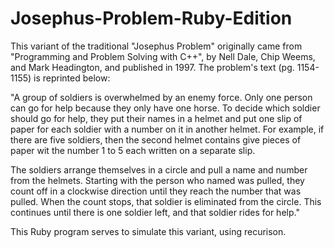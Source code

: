 # Josephus-Problem-Ruby-Edition
This variant of the traditional "Josephus Problem" originally came from "Programming and Problem Solving with C++", by Nell Dale, Chip Weems, and Mark Headington, and published in 1997. The problem's text (pg. 1154-1155) is reprinted below:

"A group of soldiers is overwhelmed by an enemy force. Only one person can go for help because they only have one horse. To decide which soldier should go for help, they put their names in a helmet and put one slip of paper for each soldier with a number on it in another helmet. For example, if there are five soldiers, then the second helmet contains give pieces of paper wit the number 1 to 5 each written on a separate slip.

The soldiers arrange themselves in a circle and pull a name and number from the helmets. Starting with the person who named was pulled, they count off in a clockwise direction until they reach the number that was pulled. When the count stops, that soldier is eliminated from the circle. This continues until there is one soldier left, and that soldier rides for help."

This Ruby program serves to simulate this variant, using recurison.